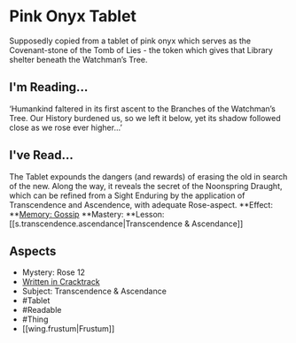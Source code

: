 # Pink Onyx Tablet
Supposedly copied from a tablet of pink onyx which serves as the Covenant-stone of the Tomb of Lies - the token which gives that Library shelter beneath the Watchman’s Tree.
## I'm Reading...
‘Humankind faltered in its first ascent to the Branches of the Watchman’s Tree. Our History burdened us, so we left it below, yet its shadow followed close as we rose ever higher…’
## I've Read...
The Tablet expounds the dangers (and rewards) of erasing the old in search of the new. Along the way, it reveals the secret of the Noonspring Draught, which can be refined from a Sight Enduring by the application of Transcendence and Ascendence, with adequate Rose-aspect.
**Effect: **[Memory: Gossip](https://uadaf.theevilroot.xyz/rowenarium/element/mem.gossip)
**Mastery: **Lesson: [[s.transcendence.ascendance|Transcendence & Ascendance]]
## Aspects
- Mystery: Rose 12
- [Written in Cracktrack](https://uadaf.theevilroot.xyz/rowenarium/element/w.cracktrack)
- Subject: Transcendence & Ascendance
- #Tablet
- #Readable
- #Thing
- [[wing.frustum|Frustum]]
